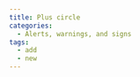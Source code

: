 ```yaml
---
title: Plus circle
categories:
  - Alerts, warnings, and signs
tags:
  - add
  - new
---
```

